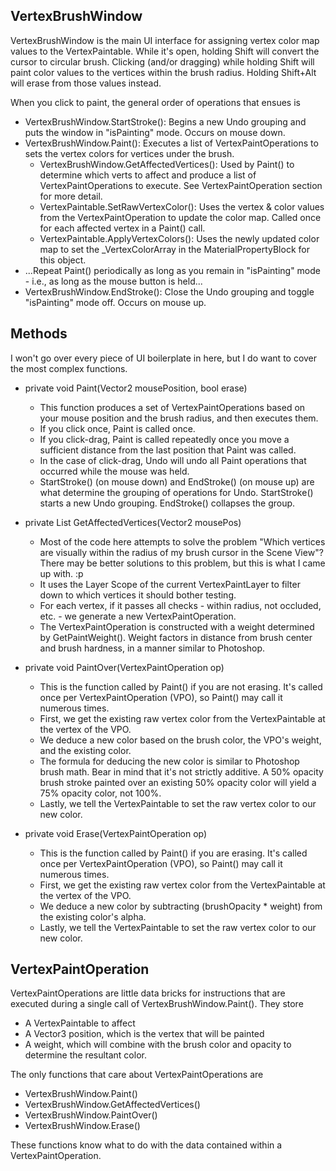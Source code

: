 ## VertexBrushWindow
VertexBrushWindow is the main UI interface for assigning vertex color map values to the VertexPaintable. While it's open, holding Shift will convert the cursor to circular brush. Clicking (and/or dragging) while holding Shift will paint color values to the vertices within the brush radius. Holding Shift+Alt will erase from those values instead.

When you click to paint, the general order of operations that ensues is
- VertexBrushWindow.StartStroke(): Begins a new Undo grouping and puts the window in "isPainting" mode. Occurs on mouse down.
- VertexBrushWindow.Paint(): Executes a list of VertexPaintOperations to sets the vertex colors for vertices under the brush.
	- VertexBrushWindow.GetAffectedVertices(): Used by Paint() to determine which verts to affect and produce a list of VertexPaintOperations to execute. See VertexPaintOperation section for more detail.
	- VertexPaintable.SetRawVertexColor(): Uses the vertex & color values from the VertexPaintOperation to update the color map. Called once for each affected vertex in a Paint() call.
	- VertexPaintable.ApplyVertexColors(): Uses the newly updated color map to set the _VertexColorArray in the MaterialPropertyBlock for this object.
- ...Repeat Paint() periodically as long as you remain in "isPainting" mode - i.e., as long as the mouse button is held...
- VertexBrushWindow.EndStroke(): Close the Undo grouping and toggle "isPainting" mode off. Occurs on mouse up.

## Methods
I won't go over every piece of UI boilerplate in here, but I do want to cover the most complex functions.
- private void Paint(Vector2 mousePosition, bool erase)
	- This function produces a set of VertexPaintOperations based on your mouse position and the brush radius, and then executes them.
	- If you click once, Paint is called once.
	- If you click-drag, Paint is called repeatedly once you move a sufficient distance from the last position that Paint was called.
	- In the case of click-drag, Undo will undo all Paint operations that occurred while the mouse was held.
	- StartStroke() (on mouse down) and EndStroke() (on mouse up) are what determine the grouping of operations for Undo. StartStroke() starts a new Undo grouping. EndStroke() collapses the group.
   
- private List<VertexPaintOperation> GetAffectedVertices(Vector2 mousePos)
	- Most of the code here attempts to solve the problem "Which vertices are visually within the radius of my brush cursor in the Scene View"? There may be better solutions to this problem, but this is what I came up with. :p
	- It uses the Layer Scope of the current VertexPaintLayer to filter down to which vertices it should bother testing.
	- For each vertex, if it passes all checks - within radius, not occluded, etc. - we generate a new VertexPaintOperation.
	- The VertexPaintOperation is constructed with a weight determined by GetPaintWeight(). Weight factors in distance from brush center and brush hardness, in a manner similar to Photoshop.
   
- private void PaintOver(VertexPaintOperation op)
	- This is the function called by Paint() if you are not erasing. It's called once per VertexPaintOperation (VPO), so Paint() may call it numerous times.
	- First, we get the existing raw vertex color from the VertexPaintable at the vertex of the VPO.
	- We deduce a new color based on the brush color, the VPO's weight, and the existing color.
	- The formula for deducing the new color is similar to Photoshop brush math. Bear in mind that it's not strictly additive. A 50% opacity brush stroke painted over an existing 50% opacity color will yield a 75% opacity color, not 100%.
	- Lastly, we tell the VertexPaintable to set the raw vertex color to our new color.
   
- private void Erase(VertexPaintOperation op)
	- This is the function called by Paint() if you are erasing. It's called once per VertexPaintOperation (VPO), so Paint() may call it numerous times.
	- First, we get the existing raw vertex color from the VertexPaintable at the vertex of the VPO.
	- We deduce a new color by subtracting (brushOpacity * weight) from the existing color's alpha.
	- Lastly, we tell the VertexPaintable to set the raw vertex color to our new color.

## VertexPaintOperation
VertexPaintOperations are little data bricks for instructions that are executed during a single call of VertexBrushWindow.Paint(). They store
- A VertexPaintable to affect
- A Vector3 position, which is the vertex that will be painted
- A weight, which will combine with the brush color and opacity to determine the resultant color.

The only functions that care about VertexPaintOperations are

- VertexBrushWindow.Paint()
- VertexBrushWindow.GetAffectedVertices()
- VertexBrushWindow.PaintOver()
- VertexBrushWindow.Erase()

These functions know what to do with the data contained within a VertexPaintOperation.
